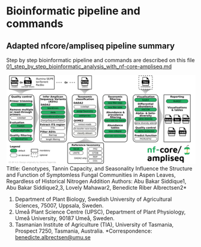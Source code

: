 # Bioinformatic pipeline and commands
## Adapted nfcore/ampliseq pipeline summary

Step by step bioinformatic pipeline and commands are described on this file [01_step_by_step_bioinformatic_analysis_with_nf-core-ampliseq.md](https://github.com/abu85/ampliseq_ITS/blob/main/01_step_by_step_bioinformatic_analysis_with_nf-core-ampliseq.md)

![](https://raw.githubusercontent.com/nf-core/ampliseq/2.11.0//docs/images/ampliseq_workflow.png)
Tittle: Genotypes, Tannin Capacity, and Seasonality Influence the Structure and Function of Symptomless Fungal Communities in Aspen Leaves, Regardless of Historical Nitrogen Addition 
Authors: Abu Bakar Siddique1, Abu Bakar Siddique2,3, Lovely Mahawar2, Benedicte Riber Albrectsen2*

1. Department of Plant Biology, Swedish University of Agricultural Sciences, 75007, Uppsala, Sweden.
2. Umeå Plant Science Centre (UPSC), Department of Plant Physiology, Umeå University, 90187 Umeå, Sweden.
3. Tasmanian Institute of Agriculture (TIA), University of Tasmania, Prospect 7250, Tasmania, Australia. 
*Correspondence: benedicte.albrectsen@umu.se

